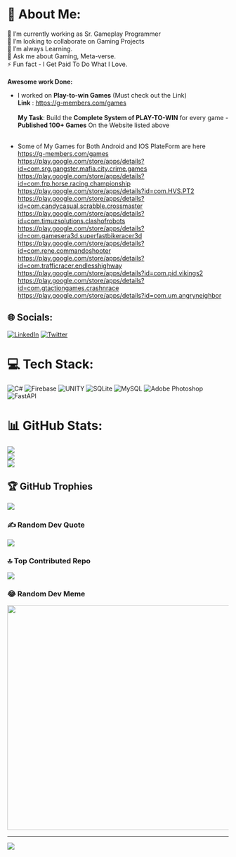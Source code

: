 # 💫 About Me:
🔭 I’m currently working as Sr. Gameplay Programmer<br>👯 I’m looking to collaborate on Gaming Projects<br>🌱 I’m always Learning.<br>💬 Ask me about Gaming, Meta-verse. <br>⚡ Fun fact - I Get Paid To Do What I Love. <br><br>
**Awesome work Done:** <br>
- I worked on **Play-to-win Games** (Must check out the Link) <br>
  **Link** : https://g-members.com/games <br> <br>
  **My Task**: Build the **Complete System of PLAY-TO-WIN** for every game - **Published 100+ Games** On the Website listed above  <br> <br>
  
- Some of My Games for Both Android and IOS PlateForm are here <br>
https://g-members.com/games <br>
       https://play.google.com/store/apps/details?id=com.srg.gangster.mafia.city.crime.games <br>
       https://play.google.com/store/apps/details?id=com.frp.horse.racing.championship      <br>
https://play.google.com/store/apps/details?id=com.HVS.PT2   <br>
https://play.google.com/store/apps/details?id=com.candycasual.scrabble.crossmaster   <br>
https://play.google.com/store/apps/details?id=com.timuzsolutions.clashofrobots  <br>
       https://play.google.com/store/apps/details?id=com.gamesera3d.superfastbikeracer3d  <br>
       https://play.google.com/store/apps/details?id=com.rene.commandoshooter  <br>
  https://play.google.com/store/apps/details?id=com.trafficracer.endlesshighway  <br>
         https://play.google.com/store/apps/details?id=com.pid.vikings2  <br>
  https://play.google.com/store/apps/details?id=com.gtactiongames.crashnrace  <br>
  https://play.google.com/store/apps/details?id=com.um.angryneighbor  <br>

## 🌐 Socials:
[![LinkedIn](https://img.shields.io/badge/LinkedIn-%230077B5.svg?logo=linkedin&logoColor=white)](https://linkedin.com/in/ahmed-yasin-a88346107) [![Twitter](https://img.shields.io/badge/Twitter-%231DA1F2.svg?logo=Twitter&logoColor=white)](https://twitter.com/Ahmee407) 

# 💻 Tech Stack:
![C#](https://img.shields.io/badge/c%23-%23239120.svg?style=for-the-badge&logo=c-sharp&logoColor=white) ![Firebase](https://img.shields.io/badge/firebase-%23039BE5.svg?style=for-the-badge&logo=firebase) ![UNITY](https://img.shields.io/badge/Unity-%2320232a.svg?style=for-the-badge&logo=unity&logoColor=white) ![SQLite](https://img.shields.io/badge/sqlite-%2307405e.svg?style=for-the-badge&logo=sqlite&logoColor=white) ![MySQL](https://img.shields.io/badge/mysql-%2300f.svg?style=for-the-badge&logo=mysql&logoColor=white) ![Adobe Photoshop](https://img.shields.io/badge/adobephotoshop-%2331A8FF.svg?style=for-the-badge&logo=adobephotoshop&logoColor=white) ![FastAPI](https://img.shields.io/badge/FastAPI-005571?style=for-the-badge&logo=fastapi)
# 📊 GitHub Stats:
![](https://github-readme-stats.vercel.app/api?username=ahmedyasindev&theme=dark&hide_border=false&include_all_commits=true&count_private=false)<br/>
![](https://github-readme-streak-stats.herokuapp.com/?user=ahmedyasindev&theme=dark&hide_border=false)<br/>
![](https://github-readme-stats.vercel.app/api/top-langs/?username=ahmedyasindev&theme=dark&hide_border=false&include_all_commits=true&count_private=false&layout=compact)

## 🏆 GitHub Trophies
![](https://github-profile-trophy.vercel.app/?username=ahmedyasindev&theme=radical&no-frame=false&no-bg=true&margin-w=4)

### ✍️ Random Dev Quote
![](https://quotes-github-readme.vercel.app/api?type=horizontal&theme=radical)

### 🔝 Top Contributed Repo
![](https://github-contributor-stats.vercel.app/api?username=ahmedyasindev&limit=5&theme=dark&combine_all_yearly_contributions=true)

### 😂 Random Dev Meme
<img src="https://rm.up.railway.app/" width="512px"/>

---
[![](https://visitcount.itsvg.in/api?id=ahmedyasindev&icon=0&color=0)](https://visitcount.itsvg.in)

<!-- Proudly created with GPRM ( https://gprm.itsvg.in ) -->
